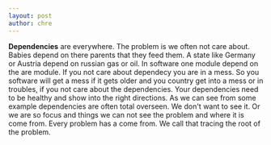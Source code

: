 ```yaml
---
layout: post
author: chre
---
```


__Dependencies__ are everywhere. The problem is we often not care about. Babies depend on there parents that they feed them. A state like Germany or Austria depend on russian gas or oil. In software one module depend on the are module. If you not care about dependecy you are in a mess. So you software will get a mess if it gets older and you country get into a mess or in troubles, if you not care about the dependencies. Your dependencies need to be healthy and show into the right directions. As we can see from some example dependencies are often total overseen. We don't want to see it. Or we are so focus and things we can not see the problem and where it is come from. Every problem has a come from. We call that tracing the root of the problem.




